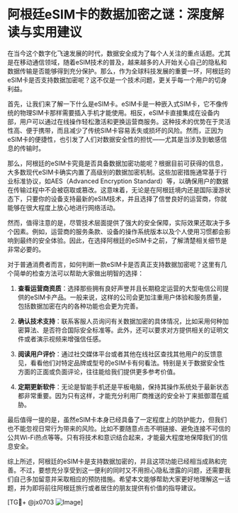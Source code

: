 # 阿根廷eSIM卡的数据加密之谜：深度解读与实用建议

在当今这个数字化飞速发展的时代，数据安全成为了每个人关注的重点话题。尤其是在移动通信领域，随着eSIM技术的普及，越来越多的人开始关心自己的隐私和数据传输是否能够得到充分保护。那么，作为全球科技发展的重要一环，阿根廷的eSIM卡是否支持数据加密呢？这不仅是一个技术问题，更关乎每一个用户的切身利益。

首先，让我们来了解一下什么是eSIM卡。eSIM卡是一种嵌入式SIM卡，它不像传统的物理SIM卡那样需要插入手机才能使用。相反，eSIM卡直接集成在设备内部，用户可以通过在线操作轻松激活和更换运营商服务。这种技术的优势在于灵活性高、便于携带，而且减少了传统SIM卡容易丢失或损坏的风险。然而，正因为eSIM卡的便捷性，也引发了人们对数据安全性的担忧——尤其是当涉及到敏感信息的传输时。

那么，阿根廷的eSIM卡究竟是否具备数据加密功能呢？根据目前可获得的信息，大多数现代eSIM卡确实内置了高级别的数据加密机制。这些加密措施通常基于行业标准协议，如AES（Advanced Encryption Standard）等，以确保用户的数据在传输过程中不会被窃取或篡改。这意味着，无论是在阿根廷境内还是国际漫游状态下，只要你的设备支持最新的eSIM技术，并且选择了信誉良好的运营商，你就能够在很大程度上放心地进行网络活动。

然而，值得注意的是，尽管技术层面提供了强大的安全保障，实际效果还取决于多个因素。例如，运营商的服务条款、设备的操作系统版本以及个人使用习惯都会影响到最终的安全体验。因此，在选择阿根廷的eSIM卡之前，了解清楚相关细节是非常必要的。

对于普通消费者而言，如何判断一款eSIM卡是否真正支持数据加密呢？这里有几个简单的检查方法可以帮助大家做出明智的选择：

1. **查看运营商资质**：选择那些拥有良好声誉并且长期稳定运营的大型电信公司提供的eSIM卡产品。一般来说，这样的公司会更加注重用户体验和服务质量，包括数据加密在内的各种功能也会更为完善。

2. **确认技术支持**：联系客服人员询问有关数据加密的具体情况，比如采用何种加密算法、是否符合国际安全标准等。此外，还可以要求对方提供相关的证明文件或者演示视频来增强信任感。

3. **阅读用户评价**：通过社交媒体平台或者其他在线社区查找其他用户的反馈意见，看看他们对特定品牌或型号的eSIM卡有何看法。特别是关于数据安全性方面的正面或负面评论，往往能给我们提供更多参考价值。

4. **定期更新软件**：无论是智能手机还是平板电脑，保持其操作系统处于最新状态都非常重要。因为只有这样，才能充分利用厂商推送的安全补丁来抵御潜在威胁。

最后值得一提的是，虽然eSIM卡本身已经具备了一定程度上的防护能力，但我们也不能忽视日常行为带来的风险。比如不要随意点击不明链接、避免连接不可信的公共Wi-Fi热点等等。只有将技术和意识结合起来，才能最大程度地保障我们的信息安全。

综上所述，阿根廷的eSIM卡是支持数据加密的，并且这项功能已经相当成熟和完善。不过，要想充分享受到这一便利的同时又不用担心隐私泄露的问题，还需要我们自己多加留意并采取相应的预防措施。希望本文能够帮助大家更好地理解这一话题，并为即将前往阿根廷旅行或者居住的朋友提供有价值的指导建议。

[TG💪+ @jx0703 ![Image](https://github.com/user-attachments/assets/dbca1d08-cadb-493c-b0ec-ad6f7a83f270)]